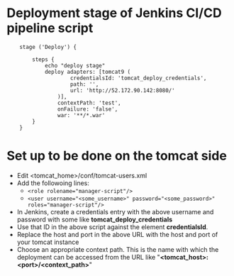 # Deployment stage of Jenkins CI/CD pipeline script

        stage ('Deploy') {

            steps {
                echo "deploy stage"
                deploy adapters: [tomcat9 (
                        credentialsId: 'tomcat_deploy_credentials',
                        path: '',
                        url: 'http://52.172.90.142:8080/'
                    )],
                    contextPath: 'test',
                    onFailure: 'false',
                    war: '**/*.war'
            }
        }

# Set up to be done on the tomcat side

- Edit <tomcat_home>/conf/tomcat-users.xml
- Add the followoing lines:
    - `<role rolename="manager-script"/>`
    - `<user username="<some_username>" password="<some_password>" roles="manager-script"/>`
- In Jenkins, create a credentials entry with the above username and password with some like **tomcat_deploy_credentials**
- Use that ID in the above script against the element **credentialsId**.
- Replace the host and port in the above URL with the host and port of your tomcat instance
- Choose an appropriate context path. This is the name with which the deployment can be accessed from the URL like "**<tomcat_host>:\<port>/<context_path>**"
